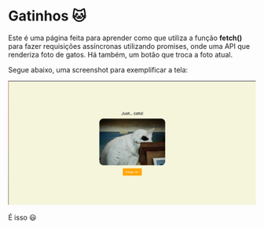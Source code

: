 # Gatinhos 🐱

Este é uma página feita para aprender como que utiliza a função **fetch()** para fazer requisições assíncronas utilizando promises, onde uma API que renderiza foto de gatos. Há também, um botão que troca a foto atual.

Segue abaixo, uma screenshot para exemplificar a tela:

![Print Tela Gatinhos](./assets/img/print-1.png)

É isso :smiley: